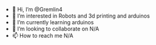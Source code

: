 - 👋 Hi, I’m @Gremlin4
- 👀 I’m interested in Robots and 3d printing and arduinos
- 🌱 I’m currently learning arduinos
- 💞️ I’m looking to collaborate on N/A
- 📫 How to reach me N/A

<!---
Gremlin4/Gremlin4 is a ✨ special ✨ repository because its `README.md` (this file) appears on your GitHub profile.
You can click the Preview link to take a look at your changes.
--->
